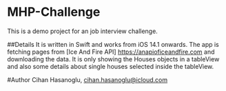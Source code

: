 # MHP-Challenge
This is a demo project for an job interview challenge.

##Details
It is written in Swift and works from iOS 14.1 onwards. 
The app is fetching pages from [Ice And Fire API] https://anapioficeandfire.com and downloading the data. It is only showing the Houses objects in a tableView and also some details about single houses selected inside the tableView. 

#Author
Cihan Hasanoglu, cihan.hasanoglu@icloud.com
